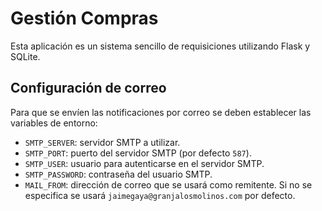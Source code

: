 # Gestión Compras

Esta aplicación es un sistema sencillo de requisiciones utilizando Flask y SQLite.

## Configuración de correo

Para que se envíen las notificaciones por correo se deben establecer las variables de entorno:

- `SMTP_SERVER`: servidor SMTP a utilizar.
- `SMTP_PORT`: puerto del servidor SMTP (por defecto `587`).
- `SMTP_USER`: usuario para autenticarse en el servidor SMTP.
- `SMTP_PASSWORD`: contraseña del usuario SMTP.
- `MAIL_FROM`: dirección de correo que se usará como remitente. Si no se especifica se usará `jaimegaya@granjalosmolinos.com` por defecto.

